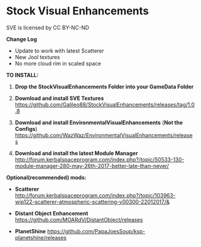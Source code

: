 # Stock Visual Enhancements
SVE is licensed by CC BY-NC-ND

**Change Log**
* Update to work with latest Scatterer
* New Jool textures
* No more cloud rim in scaled space

**TO INSTALL:**
1. **Drop the StockVisualEnhancements Folder into your GameData Folder**

2. **Download and install SVE Textures**
https://github.com/Galileo88/StockVisualEnhancements/releases/tag/1.0.8

3. **Download and install EnvironmentalVisualEnhancements** (**Not the Configs**)
https://github.com/WazWaz/EnvironmentalVisualEnhancements/releases

4. **Download and install the latest Module Manager**
http://forum.kerbalspaceprogram.com/index.php?/topic/50533-130-module-manager-280-may-26th-2017-better-late-than-never/




**Optional(recommended) mods:**

* **Scatterer**
http://forum.kerbalspaceprogram.com/index.php?/topic/103963-wip122-scatterer-atmospheric-scattering-v00300-22012017/&

* **Distant Object Enhancement**
https://github.com/MOARdV/DistantObject/releases

* **PlanetShine**
https://github.com/PapaJoesSoup/ksp-planetshine/releases